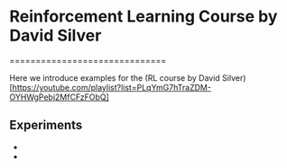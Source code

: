 # Reinforcement Learning Course by David Silver

==============================

Here we introduce examples for the (RL course by David Silver)[https://youtube.com/playlist?list=PLqYmG7hTraZDM-OYHWgPebj2MfCFzFObQ]

## Experiments

* 
* 


